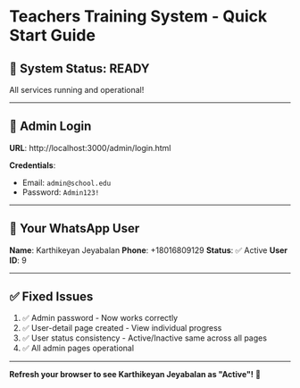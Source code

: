 # Teachers Training System - Quick Start Guide

## 🚀 System Status: READY

All services running and operational!

---

## 🔐 Admin Login

**URL**: http://localhost:3000/admin/login.html

**Credentials**:
- Email: `admin@school.edu`
- Password: `Admin123!`

---

## 📱 Your WhatsApp User

**Name**: Karthikeyan Jeyabalan
**Phone**: +18016809129
**Status**: ✅ Active
**User ID**: 9

---

## ✅ Fixed Issues

1. ✅ Admin password - Now works correctly
2. ✅ User-detail page created - View individual progress
3. ✅ User status consistency - Active/Inactive same across all pages
4. ✅ All admin pages operational

---

**Refresh your browser to see Karthikeyan Jeyabalan as "Active"!** 🎉
